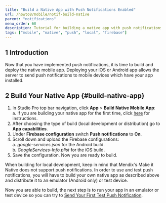 ```yaml
---
title: "Build a Native App with Push Notifications Enabled"
url: /howto8/mobile/notif-build-native
parent: "notifications"
menu_order: 60
description: Tutorial for building a native app with push notifications enabled.
tags: ["mobile", "native", "push", "local", "firebase"]
---
```


## 1 Introduction

Now that you have implemented push notifications, it is time to build and deploy the native mobile app. Deploying your iOS or Android app allows the server to send push notifications to mobile devices which have your app installed.

## 2 Build Your Native App {#build-native-app}

1.  In Studio Pro top bar navigation, click **App** > **Build Native Mobile App**: </br>
	a. If you are building your native app for the first time, click [here](native-build-locally) for instructions.</br>
1. After choosing the type of build (local development or distribution) go to **App capabilities**.</br>
1. Under **Firebase configuration** switch **Push notifications** to **On**.</br>
1.  Scroll down and upload the Firebase configurations:</br>
    a. *google-services.json* for the Android build.</br>
    b. *GoogleServices-Info.plist* for the iOS build.</br>
1. Save the configuration. Now you are ready to build.

When building for local development, keep in mind that Mendix's Make it Native does not support push notifications. In order to use and test push notifications, you will have to build your own native app as described above and distribute it to an emulator (Android only) or test device.

Now you are able to build, the next step is to run your app in an emulator or test device so you can try to [Send Your First Test Push Notification](notif-send-test). 